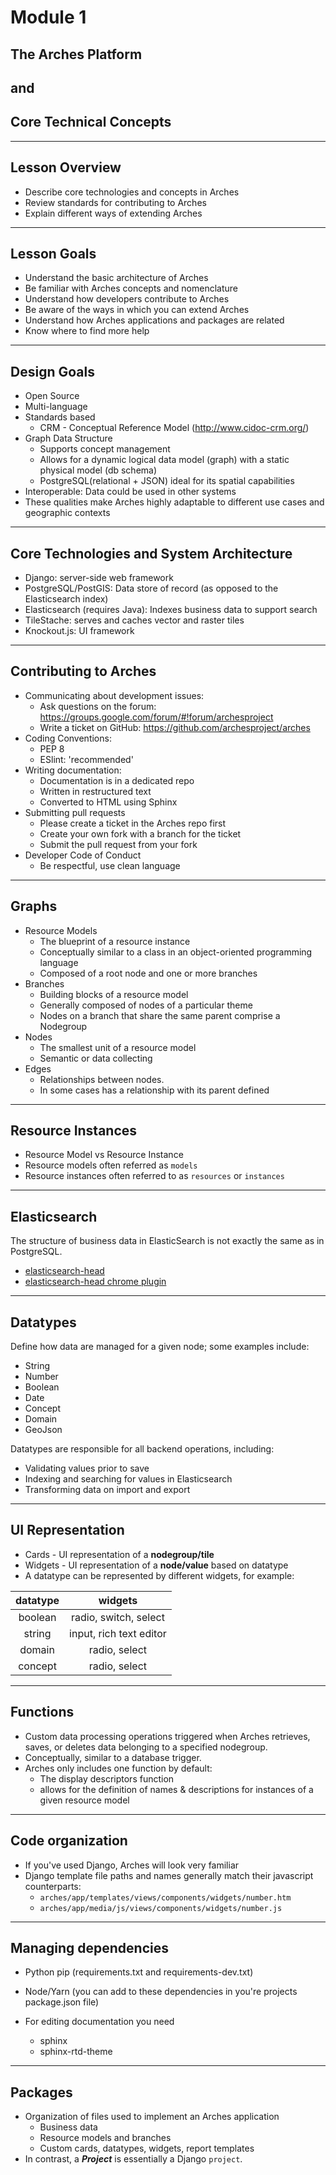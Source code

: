 <!-- sectionTitle: Module 1: The Arches Platform -->

# Module 1
## The Arches Platform
## and
## Core Technical Concepts

---

## Lesson Overview

- Describe core technologies and concepts in Arches
- Review standards for contributing to Arches
- Explain different ways of extending Arches

---

## Lesson Goals

- Understand the basic architecture of Arches
- Be familiar with Arches concepts and nomenclature
- Understand how developers contribute to Arches
- Be aware of the ways in which you can extend Arches
- Understand how Arches applications and packages are related
- Know where to find more help

---

## Design Goals

- Open Source
- Multi-language
- Standards based
    * CRM - Conceptual Reference Model (http://www.cidoc-crm.org/)
- Graph Data Structure
    * Supports concept management
    * Allows for a dynamic logical data model (graph) with a static physical model (db schema)
    * PostgreSQL(relational + JSON) ideal for its spatial capabilities
- Interoperable: Data could be used in other systems
- These qualities make Arches highly adaptable to different use cases and geographic contexts

---

## Core Technologies and System Architecture

- Django: server-side web framework
- PostgreSQL/PostGIS: Data store of record (as opposed to the Elasticsearch index)
- Elasticsearch (requires Java): Indexes business data to support search
- TileStache: serves and caches vector and raster tiles
- Knockout.js: UI framework

---

## Contributing to Arches

- Communicating about development issues:
    - Ask questions on the forum: https://groups.google.com/forum/#!forum/archesproject
    - Write a ticket on GitHub: https://github.com/archesproject/arches
- Coding Conventions:
    - PEP 8
    - ESlint: 'recommended'
- Writing documentation:
    - Documentation is in a dedicated repo
    - Written in restructured text
    - Converted to HTML using Sphinx
- Submitting pull requests
    - Please create a ticket in the Arches repo first
    - Create your own fork with a branch for the ticket
    - Submit the pull request from your fork
- Developer Code of Conduct
    - Be respectful, use clean language

---

## Graphs

- Resource Models
    - The blueprint of a resource instance
    - Conceptually similar to a class in an object-oriented programming language
    - Composed of a root node and one or more branches
- Branches
    - Building blocks of a resource model
    - Generally composed of nodes of a particular theme
    - Nodes on a branch that share the same parent comprise a Nodegroup
- Nodes
    - The smallest unit of a resource model
    - Semantic or data collecting
- Edges
    - Relationships between nodes.
    - In some cases has a relationship with its parent defined

---

## Resource Instances

- Resource Model vs Resource Instance
- Resource models often referred as `models`
- Resource instances often referred to as `resources` or `instances`

---

## Elasticsearch

The structure of business data in ElasticSearch is not exactly the same as in
PostgreSQL.

- [elasticsearch-head](https://github.com/mobz/elasticsearch-head)
- [elasticsearch-head chrome plugin](https://chrome.google.com/webstore/detail/elasticsearch-head/ffmkiejjmecolpfloofpjologoblkegm/)

---

## Datatypes

Define how data are managed for a given node; some examples include:

- String
- Number
- Boolean
- Date
- Concept
- Domain
- GeoJson

Datatypes are responsible for all backend operations, including:
- Validating values prior to save
- Indexing and searching for values in Elasticsearch
- Transforming data on import and export

---

## UI Representation

- Cards - UI representation of a **nodegroup/tile**
- Widgets - UI representation of a **node/value** based on datatype
- A datatype can be represented by different widgets, for example:

| datatype | widgets |
|:--------:|:-------:|
| boolean  | radio, switch, select |
| string   | input, rich text editor |
| domain   | radio, select |
| concept  | radio, select |

---

## Functions

- Custom data processing operations triggered when Arches retrieves, saves, or deletes data belonging to a specified nodegroup.
- Conceptually, similar to a database trigger.
- Arches only includes one function by default:
    - The display descriptors function
    - allows for the definition of names & descriptions for instances of a given resource model

---

## Code organization

- If you've used Django, Arches will look very familiar
- Django template file paths and names generally match their javascript counterparts:
    - `arches/app/templates/views/components/widgets/number.htm`
    - `arches/app/media/js/views/components/widgets/number.js`

---

## Managing dependencies

- Python pip (requirements.txt and requirements-dev.txt)
- Node/Yarn (you can add to these dependencies in you're projects package.json file)

- For editing documentation you need  
    - sphinx
    - sphinx-rtd-theme

---

## Packages

- Organization of files used to implement an Arches application
    - Business data
    - Resource models and branches
    - Custom cards, datatypes, widgets, report templates
- In contrast, a ***Project*** is essentially a Django `project`.
